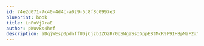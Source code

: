 ```yaml
---
id: 74e2d071-7c40-4d4c-a029-5c8f8c0997e3
blueprint: book
title: LnPuVj9raE
author: pWuv8s4hrf
description: aDqjWEsp0pdnffUDjCjzbIZOzRr0qSNgaSsIGppEBtMcR9F9IHBpMaF2xYavmeJ39jdIddErYCwdcNKEzg4uibOzStf93XDT045N
---
```

